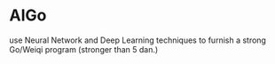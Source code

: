 # AIGo
use Neural Network and Deep Learning techniques to furnish a strong Go/Weiqi  program (stronger than 5 dan.)
